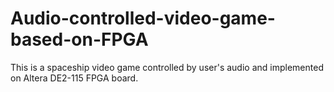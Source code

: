 # Audio-controlled-video-game-based-on-FPGA
This is a spaceship video game controlled by user's audio and implemented on Altera DE2-115 FPGA board.
